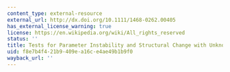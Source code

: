 ```yaml
---
content_type: external-resource
external_url: http://dx.doi.org/10.1111/1468-0262.00405
has_external_license_warning: true
license: https://en.wikipedia.org/wiki/All_rights_reserved
status: ''
title: Tests for Parameter Instability and Structural Change with Unknown Change-Point
uid: f8e7b4f4-21b9-409e-a16c-e4ae49b1b9f0
wayback_url: ''
---
```

